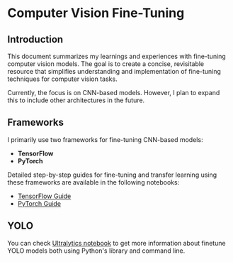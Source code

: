 # Computer Vision Fine-Tuning

## Introduction

This document summarizes my learnings and experiences with fine-tuning computer vision models. The goal is to create a concise, revisitable resource that simplifies understanding and implementation of fine-tuning techniques for computer vision tasks.

Currently, the focus is on CNN-based models. However, I plan to expand this to include other architectures in the future.

## Frameworks

I primarily use two frameworks for fine-tuning CNN-based models:

- **TensorFlow**  
- **PyTorch**

Detailed step-by-step guides for fine-tuning and transfer learning using these frameworks are available in the following notebooks:  

- [TensorFlow Guide](tensorflow.ipynb)
- [PyTorch Guide](torch.ipynb)

## YOLO

You can check [Ultralytics notebook](ultralytics.ipynb) to get more information about finetune YOLO models both using Python's library and command line.